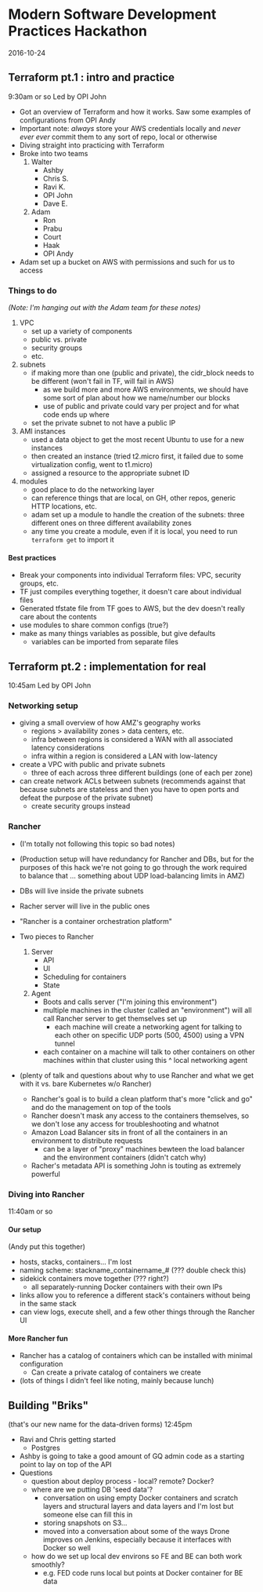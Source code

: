 # Modern Software Development Practices Hackathon
2016-10-24

## Terraform pt.1 : intro and practice
9:30am or so
Led by OPI John

- Got an overview of Terraform and how it works. Saw some examples of configurations from OPI Andy
- Important note: _always_ store your AWS credentials locally and _never ever ever_ commit them to any sort of repo, local or otherwise
- Diving straight into practicing with Terraform
- Broke into two teams
    1. Walter
        - Ashby
        - Chris S.
        - Ravi K.
        - OPI John
        - Dave E.
    2. Adam
        - Ron
        - Prabu
        - Court
        - Haak
        - OPI Andy
- Adam set up a bucket on AWS with permissions and such for us to access

### Things to do
_(Note: I'm hanging out with the Adam team for these notes)_

1. VPC
    - set up a variety of components
    - public vs. private
    - security groups
    - etc.
2. subnets
    - if making more than one (public and private), the cidr_block needs to be different (won't fail in TF, will fail in AWS)
        - as we build more and more AWS environments, we should have some sort of plan about how we name/number our blocks
        - use of public and private could vary per project and for what code ends up where
    - set the private subnet to not have a public IP
3. AMI instances
    - used a data object to get the most recent Ubuntu to use for a new instances
    - then created an instance (tried t2.micro first, it failed due to some virtualization config, went to t1.micro)
    - assigned a resource to the appropriate subnet ID
4. modules
    - good place to do the networking layer
    - can reference things that are local, on GH, other repos, generic HTTP locations, etc.
    - adam set up a module to handle the creation of the subnets: three different ones on three different availability zones
    - any time you create a module, even if it is local, you need to run `terraform get` to import it
    
#### Best practices
- Break your components into individual Terraform files: VPC, security groups, etc.
- TF just compiles everything together, it doesn't care about individual files
- Generated tfstate file from TF goes to AWS, but the dev doesn't really care about the contents
- use modules to share common configs (true?)
- make as many things variables as possible, but give defaults
    - variables can be imported from separate files

## Terraform pt.2 : implementation for real
10:45am
Led by OPI John

### Networking setup
- giving a small overview of how AMZ's geography works
    - regions > availability zones > data centers, etc.
    - infra between regions is considered a WAN with all associated latency considerations
    - infra within a region is considered a LAN with low-latency
- create a VPC with public and private subnets
    - three of each across three different buildings (one of each per zone)
- can create network ACLs between subnets (recommends against that because subnets are stateless and then you have to open ports and defeat the purpose of the private subnet)
    - create security groups instead

### Rancher
- (I'm totally not following this topic so bad notes)
- (Production setup will have redundancy for Rancher and DBs, but for the purposes of this hack we're not going to go through the work required to balance that ... something about UDP load-balancing limits in AMZ)
- DBs will live inside the private subnets
- Racher server will live in the public ones

- "Rancher is a container orchestration platform"
- Two pieces to Rancher
    1. Server
        - API
        - UI
        - Scheduling for containers
        - State
    2. Agent
        - Boots and calls server ("I'm joining this environment")
        - multiple machines in the cluster (called an "environment") will all call Rancher server to get themselves set up
            - each machine will create a networking agent for talking to each other on specific UDP ports (500, 4500) using a VPN tunnel
        - each container on a machine will talk to other containers on other machines within that cluster using this ^ local networking agent
- (plenty of talk and questions about why to use Rancher and what we get with it vs. bare Kubernetes w/o Rancher)
    - Rancher's goal is to build a clean platform that's more "click and go" and do the management on top of the tools
    - Rancher doesn't mask any access to the containers themselves, so we don't lose any access for troubleshooting and whatnot
    - Amazon Load Balancer sits in front of all the containers in an environment to distribute requests
        - can be a layer of "proxy" machines bewteen the load balancer and the environment containers (didn't catch why)
    - Racher's metadata API is something John is touting as extremely powerful

### Diving into Rancher
11:40am or so

#### Our setup
(Andy put this together)

- hosts, stacks, containers... I'm lost
- naming scheme: stackname_containername_# (??? double check this)
- sidekick containers move together (??? right?)
    - all separately-running Docker containers with their own IPs
- links allow you to reference a different stack's containers without being in the same stack
- can view logs, execute shell, and a few other things through the Rancher UI

#### More Rancher fun
- Rancher has a catalog of containers which can be installed with minimal configuration
    - Can create a private catalog of containers we create
- (lots of things I didn't feel like noting, mainly because lunch)

## Building "Briks"
(that's our new name for the data-driven forms)
12:45pm

- Ravi and Chris getting started
    - Postgres
- Ashby is going to take a good amount of GQ admin code as a starting point to lay on top of the API
- Questions
    - question about deploy process - local? remote? Docker?
    - where are we putting DB 'seed data'?
        - conversation on using empty Docker containers and scratch layers and structural layers and data layers and I'm lost but someone else can fill this in
        - storing snapshots on S3...
        - moved into a conversation about some of the ways Drone improves on Jenkins, especially because it interfaces with Docker so well
    - how do we set up local dev environs so FE and BE can both work smoothly?
        - e.g. FED code runs local but points at Docker container for BE data
    